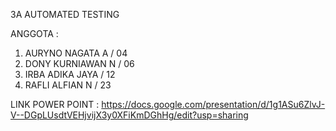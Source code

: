 3A AUTOMATED TESTING 

ANGGOTA :
1. AURYNO NAGATA A   / 04
2. DONY KURNIAWAN N / 06
3. IRBA ADIKA JAYA / 12
4. RAFLI ALFIAN N / 23

LINK POWER POINT :
https://docs.google.com/presentation/d/1g1ASu6ZlvJ-V--DGpLUsdtVEHjvijX3y0XFiKmDGhHg/edit?usp=sharing